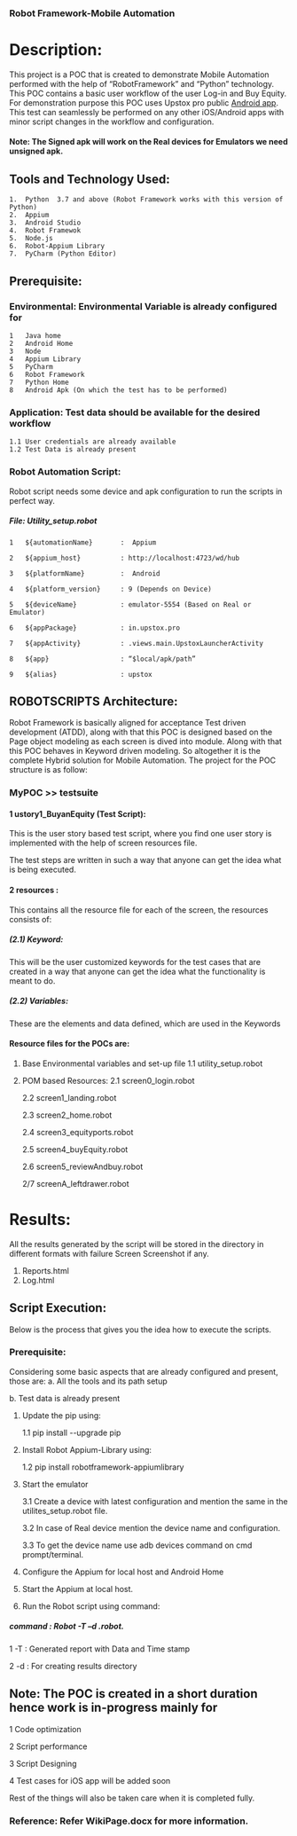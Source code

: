 ### Robot Framework-Mobile Automation
# Description:

This project is a POC that is created to demonstrate Mobile Automation performed with the help of “RobotFramework” and “Python” technology. This POC contains a basic user workflow of the user Log-in and Buy Equity.
For demonstration purpose this POC uses Upstox pro public [Android app](https://play.google.com/store/apps/details?id=in.upstox.pro&hl=en_IN). This test can seamlessly be performed on any other iOS/Android apps with minor script changes in the workflow and configuration. 

#### Note: The Signed apk will work on the Real devices for Emulators we need unsigned apk.

## Tools and Technology Used:
    1.	Python  3.7 and above (Robot Framework works with this version of Python)
    2.	Appium 
    3.	Android Studio
    4.	Robot Framewok
    5.	Node.js
    6.	Robot-Appium Library
    7.	PyCharm (Python Editor)
    
## Prerequisite:

###  Environmental: Environmental Variable is already configured for
    1	Java home 
    2	Android Home
    3	Node   
    4	Appium Library   
    5	PyCharm  
    6	Robot Framework  
    7	Python Home
    8	Android Apk (On which the test has to be performed)

### Application: Test data should be available for the desired workflow
    1.1	User credentials are already available
    1.2	Test Data is already present

###	Robot Automation Script: 
Robot script needs some device and apk configuration to 
run the scripts in perfect way.

 ##### File: Utility_setup.robot
 
    1	${automationName}      	:  Appium
    
    2	${appium_host}          : http://localhost:4723/wd/hub
    
    3	${platformName}       	:  Android
    
    4	${platform_version}    	: 9 (Depends on Device)
    
    5	${deviceName}           : emulator-5554 (Based on Real or Emulator)
    
    6	${appPackage}           : in.upstox.pro
    
    7	${appActivity}          : .views.main.UpstoxLauncherActivity
    
    8	${app}                  : “$local/apk/path”
    
    9	${alias}                : upstox
    



## ROBOTSCRIPTS Architecture:
Robot Framework is basically aligned for acceptance Test driven development (ATDD), along with that this POC is designed based on the Page object modeling as each screen is dived into module. Along with that this POC behaves in Keyword driven modeling. So altogether it is the complete Hybrid solution for Mobile Automation.
	The project for the POC structure is as follow:
	
### MyPOC >> testsuite 

#### 1	ustory1_BuyanEquity (Test Script): 
This is the user story based test script, where you find one user story is implemented with the help of screen resources file.

The test steps are written in such a way that anyone can get the idea what is being executed.

#### 2	resources : 
This contains all the resource file for each of the screen, the resources consists of:

##### (2.1)	Keyword: 
This will be the user customized keywords for the test cases that are created in a way that anyone can get the idea what the functionality is meant to do.

##### (2.2)	Variables: 
These are the elements and data defined, which are used in the Keywords
 
#### Resource files for the POCs are:

1.	Base Environmental variables and set-up file
1.1	utility_setup.robot

2.	POM based Resources:
	2.1	screen0_login.robot
	
	2.2	screen1_landing.robot
	
	2.3	screen2_home.robot
	
	2.4	screen3_equityports.robot
	
	2.5	screen4_buyEquity.robot
	
	2.6	screen5_reviewAndbuy.robot
	
	2/7	screenA_leftdrawer.robot
	
	
	
# Results: 
All the results generated by the script will be stored in the directory in different formats with failure Screen Screenshot if any.

1.	Reports.html
2.	Log.html


## Script Execution:
Below is the process that gives you the idea how to execute the scripts.

### Prerequisite:  
Considering some basic aspects that are already configured and present, those are:
a.	All the tools and its path setup

b.	Test data is already present


1.	Update the pip using:

	1.1	pip install --upgrade pip

2.	Install Robot Appium-Library using:

	1.2	pip install robotframework-appiumlibrary

3.	Start the emulator 

	3.1	Create a device with latest configuration and mention the same in the utilites_setup.robot file.
	
	3.2	In case of Real device mention the device name and configuration.
	
	3.3	To get the device name use adb devices command on cmd prompt/terminal.

4.	Configure the Appium for local host and Android Home
 
5.	Start the Appium at local host.

6.	Run the Robot script using command:

##### command : Robot  -T –d 	<result-directory-name> <script-path>.robot.
	
1	-T : Generated report with Data and Time stamp 

2	-d : For creating results directory



## Note: The POC is created in a short duration hence work is in-progress mainly for 

1 Code optimization

2 Script performance

3 Script Designing

4 Test cases for iOS app will be added soon

Rest of the things will also be taken care when it is completed fully.

### Reference: Refer WikiPage.docx for more information. 
			
